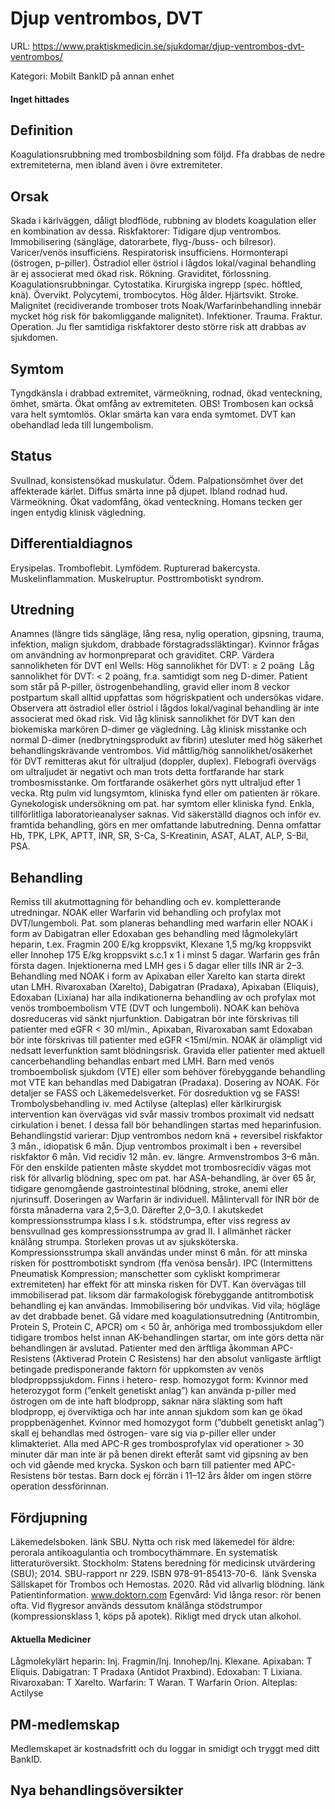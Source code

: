 # Djup ventrombos, DVT

URL: https://www.praktiskmedicin.se/sjukdomar/djup-ventrombos-dvt-ventrombos/



Kategori: Mobilt BankID på annan enhet

#### Inget hittades

## Definition

Koagulationsrubbning med trombosbildning som följd. Ffa drabbas de nedre extremiteterna, men ibland även i övre extremiteter.

## Orsak

Skada i kärlväggen, dåligt blodflöde, rubbning av blodets koagulation eller en kombination av dessa.
Riskfaktorer: Tidigare djup ventrombos. Immobilisering (sängläge, datorarbete, flyg-/buss- och bilresor). Varicer/venös insufficiens. Respiratorisk insufficiens. Hormonterapi (östrogen, p-piller). Östradiol eller östriol i lågdos lokal/vaginal behandling är ej associerat med ökad risk. Rökning. Graviditet, förlossning. Koagulationsrubbningar. Cytostatika. Kirurgiska ingrepp (spec. höftled, knä). Övervikt. Polycytemi, trombocytos. Hög ålder. Hjärtsvikt. Stroke. Malignitet (recidiverande tromboser trots Noak/Warfarinbehandling innebär mycket hög risk för bakomliggande malignitet). Infektioner. Trauma. Fraktur. Operation. Ju fler samtidiga riskfaktorer desto större risk att drabbas av sjukdomen.

## Symtom

Tyngdkänsla i drabbad extremitet, värmeökning, rodnad, ökad venteckning, ömhet, smärta. Ökat omfång av extremiteten. OBS! Trombosen kan också vara helt symtomlös. Oklar smärta kan vara enda symtomet. DVT kan obehandlad leda till lungembolism.

## Status

Svullnad, konsistensökad muskulatur. Ödem. Palpationsömhet över det affekterade kärlet. Diffus smärta inne på djupet. Ibland rodnad hud. Värmeökning. Ökat vadomfång, ökad venteckning. Homans tecken ger ingen entydig klinisk vägledning.

## Differentialdiagnos

Erysipelas. Tromboflebit. Lymfödem. Rupturerad bakercysta. Muskelinflammation. Muskelruptur. Posttrombotiskt syndrom.

## Utredning

Anamnes (längre tids sängläge, lång resa, nylig operation, gipsning, trauma, infektion, malign sjukdom, drabbade förstagradssläktingar). Kvinnor frågas om användning av hormonpreparat och graviditet. CRP.
Värdera sannolikheten för DVT enl Wells:
Hög sannolikhet för DVT: ≥ 2 poäng 
Låg sannolikhet för DVT: < 2 poäng, fr.a. samtidigt som neg D-dimer.
Patient som står på P-piller, östrogenbehandling, gravid eller inom 8 veckor postpartum skall alltid uppfattas som högriskpatient och undersökas vidare. Observera att östradiol eller östriol i lågdos lokal/vaginal behandling är inte associerat med ökad risk.
Vid låg klinisk sannolikhet för DVT kan den biokemiska markören D-dimer ge vägledning. Låg klinisk misstanke och normal D-dimer (nedbrytningsprodukt av fibrin) utesluter med hög säkerhet behandlingskrävande ventrombos.
Vid måttlig/hög sannolikhet/osäkerhet för DVT remitteras akut för ultraljud (doppler, duplex).
Flebografi övervägs om ultraljudet är negativt och man trots detta fortfarande har stark trombosmisstanke. Om fortfarande osäkerhet görs nytt ultraljud efter 1 vecka. Rtg pulm vid lungsymtom, kliniska fynd eller om patienten är rökare. Gynekologisk undersökning om pat. har symtom eller kliniska fynd. Enkla, tillförlitliga laboratorieanalyser saknas. Vid säkerställd diagnos och inför ev. framtida behandling, görs en mer omfattande labutredning. Denna omfattar Hb, TPK, LPK, APTT, INR, SR, S-Ca, S-Kreatinin, ASAT, ALAT, ALP, S-Bil, PSA.

## Behandling

Remiss till akutmottagning för behandling och ev. kompletterande utredningar.
NOAK eller Warfarin vid behandling och profylax mot DVT/lungemboli. Pat. som planeras behandling med warfarin eller NOAK i form av Dabigatran eller Edoxaban ges behandling med lågmolekylärt heparin, t.ex. Fragmin 200 E/kg kroppsvikt, Klexane 1,5 mg/kg kroppsvikt eller Innohep 175 E/kg kroppsvikt s.c.1 x 1 i minst 5 dagar. Warfarin ges från första dagen. Injektionerna med LMH ges i 5 dagar eller tills INR är 2–3. Behandling med NOAK i form av Apixaban eller Xarelto kan starta direkt utan LMH.
Rivaroxaban (Xarelto), Dabigatran (Pradaxa), Apixaban (Eliquis), Edoxaban (Lixiana) har alla indikationerna behandling av och profylax mot venös tromboembolism VTE (DVT och lungemboli). NOAK kan behöva dosreduceras vid sänkt njurfunktion. Dabigatran bör inte förskrivas till patienter med eGFR < 30 ml/min., Apixaban, Rivaroxaban samt Edoxaban bör inte förskrivas till patienter med eGFR <15ml/min.
NOAK är olämpligt vid nedsatt leverfunktion samt blödningsrisk.
Gravida eller patienter med aktuell cancerbehandling behandlas enbart med LMH.
Barn med venös tromboembolisk sjukdom (VTE) eller som behöver förebyggande behandling mot VTE kan behandlas med Dabigatran (Pradaxa).
Dosering av NOAK. För detaljer se FASS och Läkemedelsverket. För dosreduktion vg se FASS!
Trombolysbehandling iv. med Actilyse (alteplas) eller kärlkirurgisk intervention kan övervägas vid svår massiv trombos proximalt vid nedsatt cirkulation i benet. I dessa fall bör behandlingen startas med heparinfusion.
Behandlingstid varierar: Djup ventrombos nedom knä + reversibel riskfaktor 3 mån., idiopatisk 6 mån. Djup ventrombos proximalt i ben + reversibel riskfaktor 6 mån. Vid recidiv 12 mån. ev. längre. Armvenstrombos 3–6 mån.
För den enskilde patienten måste skyddet mot trombosrecidiv vägas mot risk för allvarlig blödning, spec om pat. har ASA-behandling, är över 65 år, tidigare genomgående gastrointestinal blödning, stroke, anemi eller njurinsuff. Doseringen av Warfarin är individuell. Målintervall för INR bör de första månaderna vara 2,5–3,0. Därefter 2,0–3,0.
I akutskedet kompressionsstrumpa klass I s.k. stödstrumpa, efter viss regress av bensvullnad ges kompressionsstrumpa av grad II. I allmänhet räcker knälång strumpa. Storleken provas ut av sjuksköterska. Kompressionsstrumpa skall användas under minst 6 mån. för att minska risken för posttrombotiskt syndrom (ffa venösa bensår).
IPC (Intermittens Pneumatisk Kompression; manschetter som cykliskt komprimerar extremiteten) har effekt för att minska risken för DVT. Kan övervägas till immobiliserad pat. liksom där farmakologisk förebyggande antitrombotisk behandling ej kan användas.
Immobilisering bör undvikas. Vid vila; högläge av det drabbade benet.
Gå vidare med koagulationsutredning (Antitrombin, Protein S, Protein C, APCR) om < 50 år, anhöriga med trombossjukdom eller tidigare trombos helst innan AK-behandlingen startar, om inte görs detta när behandlingen är avslutad.
Patienter med den ärftliga åkomman APC-Resistens (Aktiverad Protein C Resistens) har den absolut vanligaste ärftligt betingade predisponerande faktorn för uppkomsten av venös blodproppssjukdom. Finns i hetero- resp. homozygot form:
Kvinnor med heterozygot form (”enkelt genetiskt anlag”) kan använda p-piller med östrogen om de inte haft blodpropp, saknar nära släkting som haft blodpropp, ej överviktiga och har inte annan sjukdom som kan ge ökad proppbenägenhet.
Kvinnor med homozygot form (”dubbelt genetiskt anlag”) skall ej behandlas med östrogen- vare sig via p-piller eller under klimakteriet. Alla med APC-R ges trombosprofylax vid operationer > 30 minuter där man inte är på benen direkt efteråt samt vid gipsning av ben och vid gående med krycka. Syskon och barn till patienter med APC-Resistens bör testas. Barn dock ej förrän i 11–12 års ålder om ingen större operation dessförinnan.

## Fördjupning

Läkemedelsboken. länk
SBU. Nytta och risk med läkemedel för äldre: perorala antikoagulantia och trombocythämmare. En systematisk litteraturöversikt. Stockholm: Statens beredning för medicinsk utvärdering (SBU); 2014. SBU-rapport nr 229. ISBN 978-91-85413-70-6.  länk
Svenska Sällskapet för Trombos och Hemostas. 2020. Råd vid allvarlig blödning. länk
Patientinformation. www.doktorn.com
Egenvård: Vid långa resor: rör benen ofta. Vid flygresor används dessutom knälånga stödstrumpor (kompressionsklass 1, köps på apotek). Rikligt med dryck utan alkohol.

#### Aktuella Mediciner

Lågmolekylärt heparin: Inj. Fragmin/Inj. Innohep/Inj. Klexane.
Apixaban: T Eliquis.
Dabigatran: T Pradaxa (Antidot Praxbind).
Edoxaban: T Lixiana.
Rivaroxaban: T Xarelto.
Warfarin: T Waran. T Warfarin Orion.
Alteplas: Actilyse

## PM-medlemskap

Medlemskapet är kostnadsfritt och du loggar in smidigt och tryggt med ditt BankID.

## Nya behandlingsöversikter

